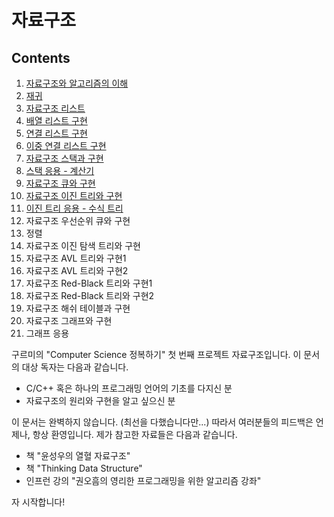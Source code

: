 자료구조
=============

Contents
-----------

01. [자료구조와 알고리즘의 이해](./docs/ch01.md)
02. [재귀](./docs/ch02.md)
03. [자료구조 리스트](./docs/ch03.md)
04. [배열 리스트 구현](./docs/ch04.md)
05. [연결 리스트 구현](./docs/ch05.md)
06. [이중 연결 리스트 구현](./docs/ch06.md)
07. [자료구조 스택과 구현](./docs/ch07.md)
08. [스택 응용 - 계산기](./docs/ch08.md)
09. [자료구조 큐와 구현](./docs/ch09.md)
10. [자료구조 이진 트리와 구현](./docs/ch10.md)
11. [이진 트리 응용 - 수식 트리](./docs/ch11.md)
12. 자료구조 우선순위 큐와 구현
13. 정렬
14. 자료구조 이진 탐색 트리와 구현
15. 자료구조 AVL 트리와 구현1
16. 자료구조 AVL 트리와 구현2
17. 자료구조 Red-Black 트리와 구현1
18. 자료구조 Red-Black 트리와 구현2
19. 자료구조 해쉬 테이블과 구현
20. 자료구조 그래프와 구현
21. 그래프 응용


구르미의 "Computer Science 정복하기" 첫 번째 프로젝트 자료구조입니다. 이 문서의 대상 독자는 다음과 같습니다.

* C/C++ 혹은 하나의 프로그래밍 언어의 기초를 다지신 분
* 자료구조의 원리와 구현을 알고 싶으신 분

이 문서는 완벽하지 않습니다. (최선을 다했습니다만...) 따라서 여러분들의 피드백은 언제나, 항상 환영입니다. 제가 참고한 자료들은 다음과 같습니다.

* 책 "윤성우의 열혈 자료구조"
* 책 "Thinking Data Structure"
* 인프런 강의 "권오흠의 영리한 프로그래밍을 위한 알고리즘 강좌"

자 시작합니다!